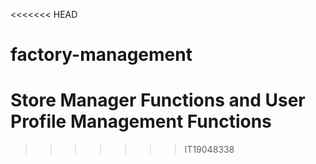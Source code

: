 <<<<<<< HEAD
# factory-management
Store Manager Functions and User Profile Management Functions
=======

>>>>>>> IT19048338

